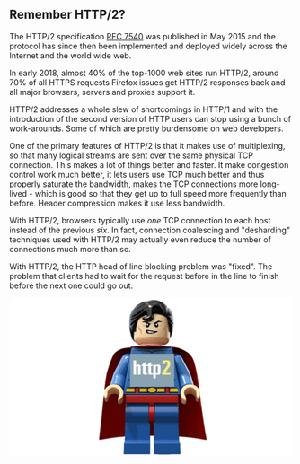 ## Remember HTTP/2?

The HTTP/2 specification [RFC 7540](http://httpwg.org/specs/rfc7540.html) was
published in May 2015 and the protocol has since then been implemented and
deployed widely across the Internet and the world wide web.

In early 2018, almost 40% of the top-1000 web sites run HTTP/2, around 70% of
all HTTPS requests Firefox issues get HTTP/2 responses back and all major
browsers, servers and proxies support it.

HTTP/2 addresses a whole slew of shortcomings in HTTP/1 and with the
introduction of the second version of HTTP users can stop using a bunch of
work-arounds. Some of which are pretty burdensome on web developers.

One of the primary features of HTTP/2 is that it makes use of multiplexing, so
that many logical streams are sent over the same physical TCP connection. This
makes a lot of things better and faster. It make congestion control work much
better, it lets users use TCP much better and thus properly saturate the
bandwidth, makes the TCP connections more long-lived - which is good so that
they get up to full speed more frequently than before. Header compression
makes it use less bandwidth.

With HTTP/2, browsers typically use *one* TCP connection to each host instead
of the previous *six*. In fact, connection coalescing and "desharding"
techniques used with HTTP/2 may actually even reduce the number of connections
much more than so.

With HTTP/2, the HTTP head of line blocking problem was "fixed". The problem
that clients had to wait for the request before in the line to finish before
the next one could go out.

![http2 man](../images/h2-man.jpg)
